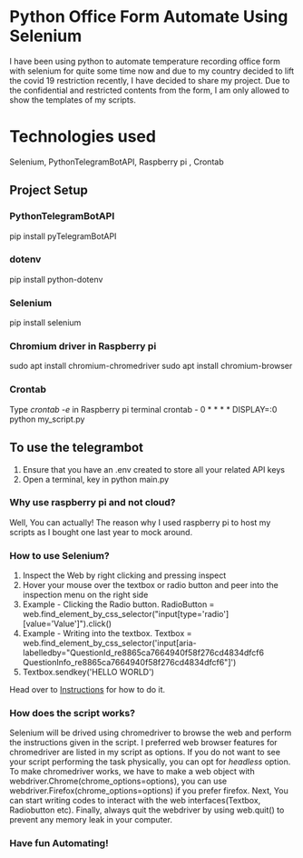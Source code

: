 # Python Office Form Automate Using Selenium
I have been using python to automate temperature recording office form with selenium for quite some time now and due to my country decided to lift the covid 19 restriction recently, I have decided to share my project. Due to the confidential and restricted contents from the form, I am only allowed to show the templates of my scripts.

# Technologies used
Selenium, PythonTelegramBotAPI, Raspberry pi , Crontab

## Project Setup
### PythonTelegramBotAPI
pip install pyTelegramBotAPI

### dotenv
pip install python-dotenv

### Selenium
pip install selenium

### Chromium driver in Raspberry pi
sudo apt install chromium-chromedriver
sudo apt install chromium-browser

### Crontab
Type _crontab -e_ in Raspberry pi terminal
crontab - 0 * * * *  DISPLAY=:0 python my_script.py

## To use the telegrambot 
1) Ensure that you have an .env created to store all your related API keys
2) Open a terminal, key in python main.py

### Why use raspberry pi and not cloud?
Well, You can actually! The reason why I used raspberry pi to host my scripts as I bought one last year to mock around.

### How to use Selenium?
1) Inspect the Web by right clicking and pressing inspect
2) Hover your mouse over the textbox or radio button and peer into the inspection menu on the right side
3) Example - Clicking the Radio button. RadioButton = web.find_element_by_css_selector("input[type='radio'][value='Value']").click()
4) Example - Writing into the textbox. Textbox = web.find_element_by_css_selector('input[aria-labelledby="QuestionId_re8865ca7664940f58f276cd4834dfcf6 QuestionInfo_re8865ca7664940f58f276cd4834dfcf6"]') 
5) Textbox.sendkey('HELLO WORLD')

Head over to [Instructions](https://github.com/wk981/Temperature-Office-Form-Automation/tree/main/Instructions) for how to do it.

### How does the script works?
Selenium will be drived using chromedriver to browse the web and perform the instructions given in the script. I preferred web browser features for chromedriver are listed in my script as options. If you do not want to see your script performing the task physically, you can opt for _headless_ option. To make chromedriver works, we have to make a web object with webdriver.Chrome(chrome_options=options), you can use webdriver.Firefox(chrome_options=options) if you prefer firefox. Next, You can start writing codes to interact with the web interfaces(Textbox, Radiobutton etc). Finally, always quit the webdriver by using web.quit() to prevent any memory leak in your computer.

### Have fun Automating!
